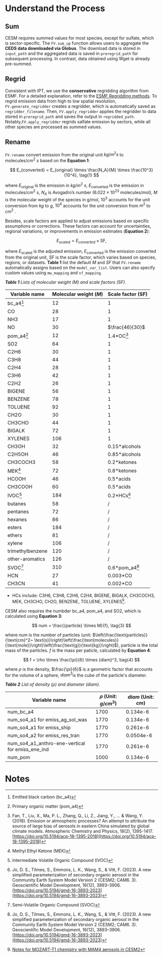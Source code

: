 # Understand the Process

## Sum

CESM requires summed values for most species, except for sulfate, which is sector-specific. The `FV.sum_up` function allows users to aggregate the **CEDS data downloaded via Globus**. The download data is stored in `input_path` and the aggregated data is saved in `preregrid_path` for subsequent processing. In contrast, data obtained using Wget is already pre-summed. 

## Regrid

Consistent with IPT, we use the **conservative** regridding algorithm from ESMF. For a detailed explanation, refer to the [ESMF Regridding methods](https://earthsystemmodeling.org/regrid/#regridding-methods). To regrid emission data from high to low spatial resolution, `FV.generate_regridder` creates a regridder, which is automatically saved as `regridder_filename`. Then, `FV.apply_regridder` applies the regridder to data stored in `preregrid_path` and saves the output in `regridded_path`. Notably,`FV.apply_regridder` regrids salfate emission by sectors, while all other species are processed as summed values. 

## Rename

`FV.rename` convert emission from the original unit $kg/m^2 s$ to $\text{molecules}/{cm}^2~s$ based on the **Equation 1**: 

$$
E_{converted} = E_{original} \times \frac{N_A}{M} \times \frac{10^3}{10^4}, \tag{1}
$$

where $E_{\text{original}}$ is the emission in $kg/ m^{2}~ s$, $E_{\text{converted}}$ is the emission in $\text{molecules}/cm^{2} ~s$, $N_A$ is Avogadro’s number ($6.022 \times 10^{23}$ molecules/mol), $M$ is the molecular weight of the species in g/mol, $10^3$ accounts for the unit conversion from $kg$ to $g$, $10^4$ accounts for the unit conversion from $m^2$ to ${cm}^2$ . 

Besides, scale factors are applied to adjust emissions based on specific assumptions or corrections. These factors can account for uncertainties, regional variations, or improvements in emission estimates (**Equation 2**):

$$
E_{scaled} = E_{converted} \times \textrm{SF}, \tag{2}
$$

where  $E_{\text{scaled}}$ is the adjusted emission, $E_{\text{converted}}$ is the emission converted from the original unit, $\text{SF}$ is the scale factor, which varies based on species, regions, or datasets. **Table 1** list the default $M$ and $SF$ that `FV.rename` automatically assigns based on the `model_var_list`. Users can also specify custom values using `mw_mapping` and `sf_mapping`. 

***Table 1** Lists of molecular weight ($M$) and scale factors ($\text{SF}$)*.

| Variable name    | Molecular weight ($M$) | Scale factor ($\text{SF}$) |
| ---------------- | ---------------------- | -------------------------- |
| bc_a4[^1]        | 12                     | 1                          |
| CO               | 28                     | 1                          |
| NH3              | 17                     | 1                          |
| NO               | 30                     | $\frac{46}{30}$            |
| pom_a4[^2]           | 12                     | 1.4*OC[^3]                     |
| SO2              | 64                     | 1                          |
| C2H6             | 30                     | 1                          |
| C3H8             | 44                     | 1                          |
| C2H4             | 28                     | 1                          |
| C3H6             | 42                     | 1                          |
| C2H2             | 26                     | 1                          |
| BIGENE           | 56                     | 1                          |
| BENZENE          | 78                     | 1                          |
| TOLUENE          | 92                     | 1                          |
| CH2O             | 30                     | 1                          |
| CH3CHO           | 44                     | 1                          |
| BIGALK           | 72                     | 1                          |
| XYLENES          | 106                    | 1                          |
| CH3OH            | 32                     | 0.15*alcohols              |
| C2H5OH           | 46                     | 0.85*alcohols              |
| CH3COCH3         | 58                     | 0.2*ketones                |
| MEK[^4]              | 72                     | 0.8*ketones                |
| HCOOH            | 46                     | 0.5*acids                  |
| CH3COOH          | 60                     | 0.5*acids                  |
| IVOC[^5]             | 184                    | 0.2*HCs[^6]                    |
| butanes          | 58                     | /                          |
| pentanes         | 72                     | /                          |
| hexanes          | 86                     | /                          |
| esters           | 184                    | /                          |
| ethers           | 81                     | /                          |
| xylene           | 106                    | /                          |
| trimethylbenzene | 120                    | /                          |
| other-aromatics  | 126                    | /                          |
| SVOC[^7]             | 310                    | 0.6*pom_a4[^6]                 |
| HCN              | 27                     | 0.003*CO                   |
| CH3CN            | 41                     | 0.002*CO                   |

- HCs include: C3H6, C3H8, C2H6, C2H4, BIGENE, BIGALK, CH3COCH3, MEK, CH3CHO, CH2O, BENZENE, TOLUENE, XYLENES[^8].

CESM also requires the numbder bc_a4, pom_a4, and SO2, which is calculated using **Equation 3**:

$$
num = \frac{{particle} \times M}{f}, \tag{3}
$$

where $num$ is the number of particles (unit: $\left(\frac{\text{particles}}{\text{cm}^2~ \text{s}}\right)\left(\frac{\text{molecules}}{\text{mole}}\right)\left(\frac{\text{g}}{\text{kg}}\right)$), particle is the total mass of the particles. $f$ is the mass per paticle, calculated by **Equation 4**:

$$
f = \rho \times \frac{\pi}{6} \times {diam}^3, \tag{4}
$$

where $\rho$ is the density, $\frac{\pi}{6}$ is a geometric factor that accounts for the volume of a sphere, $diam^3$​ is the cube of the particle's diameter. 

***Table 2** List of density ($\rho$) and diameter ($diam$).*

| Variable name                                    | $\rho$ (Unit: $g/cm^3$) | $diam$ (Unit: $cm$) |
| ------------------------------------------------ | ----------------------- | ------------------- |
| num_bc_a4                                        | 1700                    | 0.134e-6            |
| num_so4_a1 for emiss_ag_sol_was                  | 1770                    | 0.134e-6            |
| num_so4_a1 for emiss_ship                        | 1770                    | 0.261e-6            |
| num_so4_a2 for emiss_res_tran                    | 1770                    | 0.0504e-6           |
| num_so4_a1_anthro-ene-vertical for emiss_ene_ind | 1770                    | 0.261e-6            |
| num_pom                                          | 1000                    | 0.134e-6            |

# Notes
[^1]: Emitted black carbon (bc_a4)
[^2]: Primary organic matter (pom_a4)
[^3]: Fan, T., Liu, X., Ma, P. L., Zhang, Q., Li, Z., Jiang, Y., ... & Wang, Y. (2018). Emission or atmospheric processes? An attempt to attribute the source of large bias of aerosols in eastern China simulated by global climate models. Atmospheric Chemistry and Physics, 18(2), 1395-1417. [https://doi.org/10.5194/acp-18-1395-2018](https://doi.org/10.5194/acp-18-1395-2018)
[^4]: Methyl Ethyl Ketone (MEK)
[^5]: Intermediate Volatile Organic Compound (IVOC)
[^6]: Jo, D. S., Tilmes, S., Emmons, L. K., Wang, S., & Vitt, F. (2023). A new simplified parameterization of secondary organic aerosol in the Community Earth System Model Version 2 (CESM2; CAM6. 3). Geoscientific Model Development, 16(12), 3893–3906. [https://doi.org/10.5194/gmd-16-3893-2023](https://doi.org/10.5194/gmd-16-3893-2023)
[^7]: Semi-Volatile Organic Compound (SVOC)
[^8]: [Notes for MOZART-T1 chemistry with MAM4 aerosols in CESM2](https://wiki.ucar.edu/display/MUSICA/Grid+FINN)
